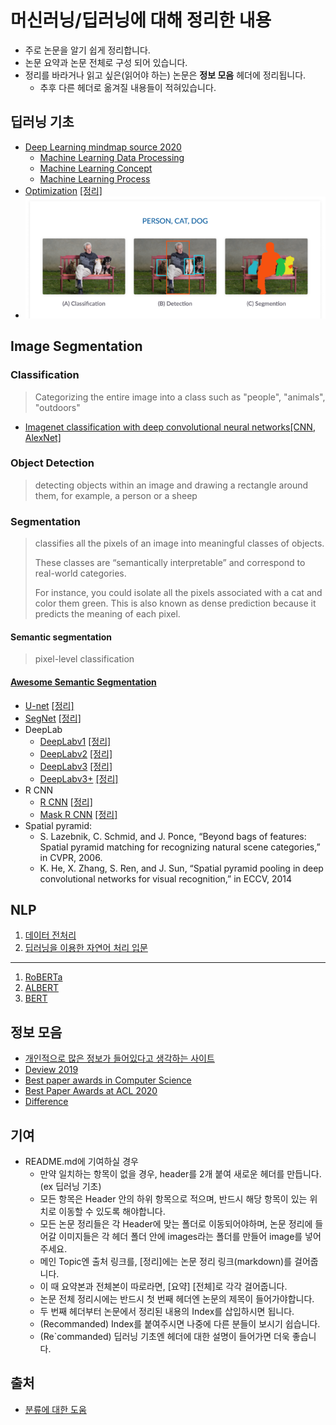 # 머신러닝/딥러닝에 대해 정리한 내용

- 주로 논문을 알기 쉽게 정리합니다.
- 논문 요약과 논문 전체로 구성 되어 있습니다.
- 정리를 바라거나 읽고 싶은(읽어야 하는) 논문은 **정보 모음** 헤더에 정리됩니다.
  - 추후 다른 헤더로 옮겨질 내용들이 적혀있습니다.

## 딥러닝 기초

- [Deep Learning mindmap source 2020](https://whimsical.com/CA7f3ykvXpnJ9Az32vYXva)
  - [Machine Learning Data Processing](Basic%20Concept/MindMap/ML%20Process.md)
  - [Machine Learning Concept](Basic%20Concept/MindMap/ML%20concept.md)
  - [Machine Learning Process](Basic%20Concept/MindMap/ML%20process.md)
- [Optimization](https://arxiv.org/pdf/1609.04747.pdf) [[정리]](Basic%20Concept/Overview_of_Gradient_descent_optimization.md)
- ![define](./Basic%20Concept/images/define.png)

## Image Segmentation

### Classification

> Categorizing the entire image into a class such as "people", "animals", "outdoors"

- [Imagenet classification with deep convolutional neural networks[CNN, AlexNet]](https://papers.nips.cc/paper/4824-imagenet-classification-with-deep-convolutional-neural-networks.pdf)

### Object Detection

> detecting objects within an image and drawing a rectangle around them, for example, a person or a sheep

### Segmentation

> classifies all the pixels of an image into meaningful classes of objects.
>
> These classes are “semantically interpretable” and correspond to real-world categories.
>
>For instance, you could isolate all the pixels associated with a cat and color them green. This is also known as dense prediction because it predicts the meaning of each pixel.

#### Semantic segmentation

> pixel-level classification

#### [Awesome Semantic Segmentation](https://github.com/mrgloom/awesome-semantic-segmentation?fbclid=IwAR35vXm16KQ_TG2C9361lreBhkYP82ZJioNI-UCyDdr0WpQhM_RBNVwZrPw)

- [U-net](https://arxiv.org/pdf/1505.04597.pdf) [[정리]](Image%20Segmantation/Semantic%20Segmentation/UNet.md)
- [SegNet](https://arxiv.org/pdf/1511.00561.pdf) [[정리]](Image%20Segmantation/Semantic%20Segmentation/SegNet.md)
- DeepLab
  - [DeepLabv1](https://arxiv.org/pdf/1412.7062.pdf) [[정리]](Image%20Segmantation/Semantic%20Segmentation/Deeplab/Deeplab_v1.md)
  - [DeepLabv2](https://arxiv.org/pdf/1606.00915.pdf) [[정리]](Image%20Segmantation/Semantic%20Segmentation/Deeplab/Deeplab_v2.md)
  - [DeepLabv3](https://arxiv.org/pdf/1706.05587.pdf) [[정리]](Image%20Segmantation/Semantic%20Segmentation/Deeplab/Deeplab_v3.md)
  - [DeepLabv3+](https://arxiv.org/pdf/1802.02611.pdf) [[정리]](Image%20Segmantation/Semantic%20Segmentation/Deeplab/Deeplab_v3+.md)
- R CNN
  - [R CNN](https://arxiv.org/abs/1311.2524) [[정리]](Image%20Segmantation/Semantic%20Segmentation/R%20CNN/R-CNN.md)
  - [Mask R CNN](https://arxiv.org/pdf/1703.06870.pdf) [[정리]](Image%20Segmantation/Semantic%20Segmentation/R%20CNN/Mask_R-CNN.md)
- Spatial pyramid:
  - S. Lazebnik, C. Schmid, and J. Ponce, “Beyond bags of features: Spatial pyramid matching for recognizing natural scene categories,” in CVPR, 2006.
  - K. He, X. Zhang, S. Ren, and J. Sun, “Spatial pyramid pooling in deep convolutional networks for visual recognition,” in ECCV, 2014

## NLP

1. [데이터 전처리](https://blog.pingpong.us/dialog-bert-tokenizer/?fbclid=IwAR0O2mtCrn4ilEusZE2fV3waGWl1BGE7Q3ifV6TBHu-nbQ5XViflE271B2U)
2. [딥러닝을 이용한 자연어 처리 입문](https://wikidocs.net/book/2155?fbclid=IwAR1jXkBthksuedED_dxANn_NRHzKgSw1oBEoZSPPnNJulpcDyUSg17BokG8)

---

1. [RoBERTa](https://arxiv.org/abs/1907.11692?fbclid=IwAR1ZISElXegapWYpz0Ut3kV3mQFoh8IOiJevKJd5QH9P7SMt9XJWKFfrgx4)
2. [ALBERT](https://arxiv.org/abs/1909.11942?fbclid=IwAR2TNdGL_aFnuB1x5e4YxhvnwfQcEgcjxFBmlFrQ8NGASu1nP1M09GgWZ4w)
3. [BERT](http://docs.likejazz.com/bert/?fbclid=IwAR2TNdGL_aFnuB1x5e4YxhvnwfQcEgcjxFBmlFrQ8NGASu1nP1M09GgWZ4w#fn:fn-2)

## 정보 모음

- [개인적으로 많은 정보가 들어있다고 생각하는 사이트](https://deep-learning-drizzle.github.io/?fbclid=IwAR2HVeEddlfF0WaEPW4IRRq6oUVtOp1BPcTNdGHABgaKvrhKJ7HzcW8GJVo
)
- [Deview 2019](https://deview.kr/2019/schedule)
- [Best paper awards in Computer Science](https://jeffhuang.com/best_paper_awards/?fbclid=IwAR1xqjapSTqkqGb_bi7qBaeTT5me8Jv8mUc2s6M6TzBVAfSzBovBYG8aotc)
- [Best Paper Awards at ACL 2020](https://acl2020.org/blog/ACL-2020-best-papers/)
- [Difference](https://missinglink.ai/guides/computer-vision/image-segmentation-deep-learning-methods-applications/)

## 기여

- README.md에 기여하실 경우
  - 만약 일치하는 항목이 없을 경우, header를 2개 붙여 새로운 헤더를 만듭니다. (ex 딥러닝 기초)
  - 모든 항목은 Header 안의 하위 항목으로 적으며, 반드시 해당 항목이 있는 위치로 이동할 수 있도록 해야합니다.
  - 모든 논문 정리들은 각 Header에 맞는 폴더로 이동되어야하며, 논문 정리에 들어갈 이미지들은 각 헤더 폴더 안에 images라는 폴더를 만들어 image를 넣어주세요.
  - 메인 Topic엔 출처 링크를, [정리]에는 논문 정리 링크(markdown)를 걸어줍니다.
  - 이 때 요약본과 전체본이 따로라면, [요약] [전체]로 각각 걸어줍니다.
  - 논문 전체 정리시에는 반드시 첫 번째 헤더엔 논문의 제목이 들어가야합니다.
  - 두 번째 헤더부터 논문에서 정리된 내용의 Index를 삽입하시면 됩니다.
  - (Recommanded) Index를 붙여주시면 나중에 다른 분들이 보시기 쉽습니다.
  - (Re`commanded) 딥러닝 기초엔 헤더에 대한 설명이 들어가면 더욱 좋습니다.

## 출처

- [분류에 대한 도움](https://missinglink.ai/guides/computer-vision/image-segmentation-deep-learning-methods-applications/)
